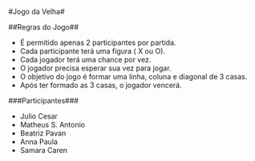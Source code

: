 #Jogo da Velha#

##Regras do Jogo##

- É  permitido apenas 2 participantes por partida.
- Cada participante terá uma figura ( X ou O).
- Cada jogador terá uma chance por vez.
- O jogador precisa esperar sua vez para jogar.
- O objetivo do jogo é formar uma linha, coluna e diagonal de 3 casas.
- Após ter formado as 3 casas, o jogador vencerá.

###Participantes###

- Julio Cesar
- Matheus S. Antonio
- Beatriz Pavan
- Anna Paula
- Samara Caren

